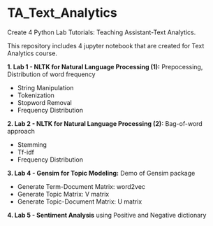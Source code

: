 # TA_Text_Analytics
Create 4 Python Lab Tutorials: Teaching Assistant-Text Analytics.

This repository includes 4 jupyter notebook that are created for Text Analytics course. 

**1. Lab 1 - NLTK for Natural Language Processing (1):** Prepocessing, Distribution of word frequency 
* String Manipulation
* Tokenization
* Stopword Removal
* Frequency Distribution 

**2. Lab 2 - NLTK for Natural Language Processing (2):** Bag-of-word approach
* Stemming
* Tf-idf
* Frequency Distribution 

**3. Lab 4 - Gensim for Topic Modeling:** Demo of Gensim package
* Generate Term-Document Matrix: word2vec
* Generate Topic Matrix: V matrix
* Generate Topic-Document Matrix: U matrix

**4. Lab 5 - Sentiment Analysis** using Positive and Negative dictionary
